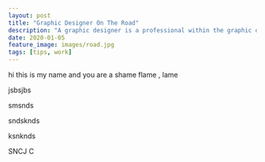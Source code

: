 ```yaml
---
layout: post
title: "Graphic Designer On The Road"
description: "A graphic designer is a professional within the graphic design and graphic arts industry."
date: 2020-01-05
feature_image: images/road.jpg
tags: [tips, work]
---
```


hi this is my name and you are  a shame flame , lame

<!--more-->

jsbsjbs

smsnds

sndsknds

ksnknds

SNCJ  C
